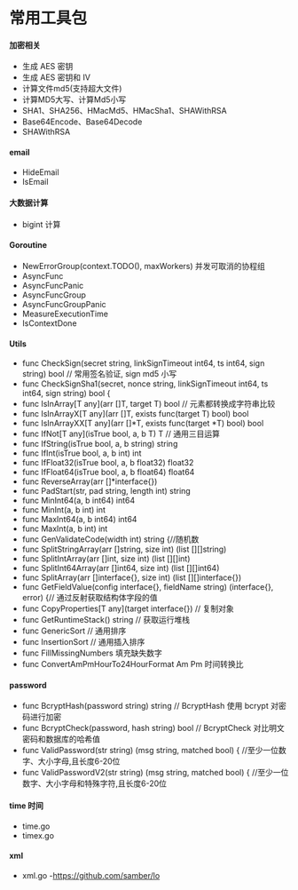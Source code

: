 # 常用工具包
#### 加密相关
- 生成 AES 密钥
- 生成 AES 密钥和 IV
- 计算文件md5(支持超大文件)
- 计算MD5大写、计算Md5小写
- SHA1、SHA256、HMacMd5、HMacSha1、SHAWithRSA
- Base64Encode、Base64Decode
- SHAWithRSA

#### email
- HideEmail
- IsEmail

#### 大数据计算
- bigint 计算

#### Goroutine 
- NewErrorGroup(context.TODO(), maxWorkers) 并发可取消的协程组
- AsyncFunc
- AsyncFuncPanic
- AsyncFuncGroup
- AsyncFuncGroupPanic
- MeasureExecutionTime
- IsContextDone

#### Utils

- func CheckSign(secret string, linkSignTimeout int64, ts int64, sign string) bool // 常用签名验证, sign md5 小写
- func CheckSignSha1(secret, nonce string, linkSignTimeout int64, ts int64, sign string) bool {
- func IsInArray[T any](arr []T, target T) bool // 元素都转换成字符串比较
- func IsInArrayX[T any](arr []T, exists func(target T) bool) bool 
- func IsInArrayXX[T any](arr []*T, exists func(target *T) bool) bool 
- func IfNot[T any](isTrue bool, a, b T) T  // 通用三目运算
- func IfString(isTrue bool, a, b string) string 
- func IfInt(isTrue bool, a, b int) int 
- func IfFloat32(isTrue bool, a, b float32) float32
- func IfFloat64(isTrue bool, a, b float64) float64 
- func ReverseArray(arr []*interface{}) 
- func PadStart(str, pad string, length int) string
- func MinInt64(a, b int64) int64
- func MinInt(a, b int) int
- func MaxInt64(a, b int64) int64 
- func MaxInt(a, b int) int
- func GenValidateCode(width int) string {//随机数
- func SplitStringArray(arr []string, size int) (list [][]string)
- func SplitIntArray(arr []int, size int) (list [][]int)
- func SplitInt64Array(arr []int64, size int) (list [][]int64)
- func SplitArray(arr []interface{}, size int) (list [][]interface{}) 
- func GetFieldValue(config interface{}, fieldName string) (interface{}, error) {// 通过反射获取结构体字段的值
- func CopyProperties[T any](target interface{}) // 复制对象
- func GetRuntimeStack() string // 获取运行堆栈
- func GenericSort  // 通用排序
- func InsertionSort // 通用插入排序
- func FillMissingNumbers 填充缺失数字
- func ConvertAmPmHourTo24HourFormat Am Pm 时间转换比

#### password
- func BcryptHash(password string) string // BcryptHash 使用 bcrypt 对密码进行加密
- func BcryptCheck(password, hash string) bool  // BcryptCheck 对比明文密码和数据库的哈希值
- func ValidPassword(str string) (msg string, matched bool) { //至少一位数字、大小字母,且长度6-20位
- func ValidPasswordV2(str string) (msg string, matched bool) { //至少一位数字、大小字母和特殊字符,且长度6-20位

#### time 时间
- time.go 
- timex.go

#### xml
- xml.go
-https://github.com/samber/lo
